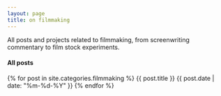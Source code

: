 ```yaml
---
layout: page
title: on filmmaking
---
```


All posts and projects related to filmmaking, from screenwriting commentary to film stock experiments.

#### All posts
{% for post in  site.categories.filmmaking %}
{{ post.title }} {{ post.date | date: "%m-%d-%Y" }}
{% endfor %}

